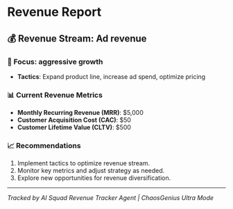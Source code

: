 # Revenue Report

## 💰 Revenue Stream: Ad revenue

### 🚀 Focus: aggressive growth

- **Tactics**: Expand product line, increase ad spend, optimize pricing

### 📊 Current Revenue Metrics

- **Monthly Recurring Revenue (MRR)**: $5,000
- **Customer Acquisition Cost (CAC)**: $50
- **Customer Lifetime Value (CLTV)**: $500

### 📈 Recommendations

1. Implement tactics to optimize revenue stream.
2. Monitor key metrics and adjust strategy as needed.
3. Explore new opportunities for revenue diversification.

---

*Tracked by AI Squad Revenue Tracker Agent | ChaosGenius Ultra Mode*
